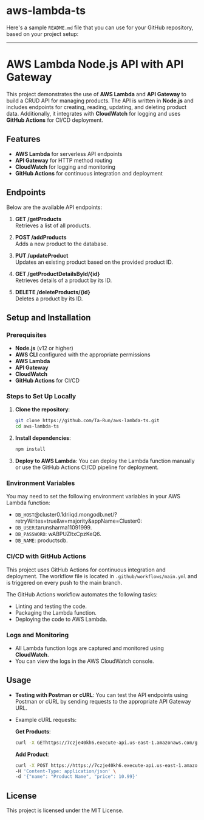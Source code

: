 # aws-lambda-ts
Here's a sample `README.md` file that you can use for your GitHub repository, based on your project setup:

---

# AWS Lambda Node.js API with API Gateway

This project demonstrates the use of **AWS Lambda** and **API Gateway** to build a CRUD API for managing products. The API is written in **Node.js** and includes endpoints for creating, reading, updating, and deleting product data. Additionally, it integrates with **CloudWatch** for logging and uses **GitHub Actions** for CI/CD deployment.

## Features

- **AWS Lambda** for serverless API endpoints
- **API Gateway** for HTTP method routing
- **CloudWatch** for logging and monitoring
- **GitHub Actions** for continuous integration and deployment

## Endpoints

Below are the available API endpoints:

1. **GET /getProducts**  
   Retrieves a list of all products.

2. **POST /addProducts**  
   Adds a new product to the database.

3. **PUT /updateProduct**  
   Updates an existing product based on the provided product ID.

4. **GET /getProductDetailsById/{id}**  
   Retrieves details of a product by its ID.

5. **DELETE /deleteProducts/{id}**  
   Deletes a product by its ID.

## Setup and Installation

### Prerequisites

- **Node.js** (v12 or higher)
- **AWS CLI** configured with the appropriate permissions
- **AWS Lambda**
- **API Gateway**
- **CloudWatch**
- **GitHub Actions** for CI/CD

### Steps to Set Up Locally

1. **Clone the repository**:
   ```bash
   git clone https://github.com/Ta-Run/aws-lambda-ts.git
   cd aws-lambda-ts
   ```

2. **Install dependencies**:
   ```bash
   npm install
   ```

3. **Deploy to AWS Lambda**:
   You can deploy the Lambda function manually or use the GitHub Actions CI/CD pipeline for deployment.

### Environment Variables

You may need to set the following environment variables in your AWS Lambda function:

- `DB_HOST`@cluster0.1driiqd.mongodb.net/?retryWrites=true&w=majority&appName=Cluster0:
- `DB_USER`:tarunsharma11091999.
- `DB_PASSWORD`: wABPUZltxCpzKeQ6.
- `DB_NAME`: productsdb.

### CI/CD with GitHub Actions

This project uses GitHub Actions for continuous integration and deployment. The workflow file is located in `.github/workflows/main.yml` and is triggered on every push to the main branch.

The GitHub Actions workflow automates the following tasks:

- Linting and testing the code.
- Packaging the Lambda function.
- Deploying the code to AWS Lambda.

### Logs and Monitoring

- All Lambda function logs are captured and monitored using **CloudWatch**.
- You can view the logs in the AWS CloudWatch console.

## Usage

- **Testing with Postman or cURL**:
  You can test the API endpoints using Postman or cURL by sending requests to the appropriate API Gateway URL.

- Example cURL requests:
  
  **Get Products**:
  ```bash
  curl -X GEThttps://7czje40kh6.execute-api.us-east-1.amazonaws.com/getProducts
  ```

  **Add Product**:
  ```bash
  curl -X POST https://https://7czje40kh6.execute-api.us-east-1.amazonaws.com/addProducts
  -H 'Content-Type: application/json' \
  -d '{"name": "Product Name", "price": 10.99}'
  ```

## License

This project is licensed under the MIT License.
